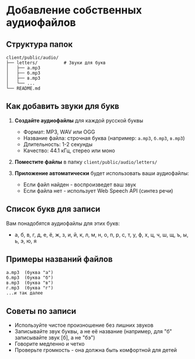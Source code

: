 # Добавление собственных аудиофайлов

## Структура папок

```
client/public/audio/
├── letters/          # Звуки для букв
│   ├── а.mp3
│   ├── б.mp3
│   ├── в.mp3
│   └── ...
└── README.md
```

## Как добавить звуки для букв

1. **Создайте аудиофайлы** для каждой русской буквы
   - Формат: MP3, WAV или OGG
   - Название файла: строчная буква (например: `а.mp3`, `б.mp3`, `в.mp3`)
   - Длительность: 1-2 секунды
   - Качество: 44.1 кГц, стерео или моно

2. **Поместите файлы** в папку `client/public/audio/letters/`

3. **Приложение автоматически** будет использовать ваши аудиофайлы:
   - Если файл найден - воспроизведет ваш звук
   - Если файла нет - использует Web Speech API (синтез речи)

## Список букв для записи

Вам понадобятся аудиофайлы для этих букв:
- а, б, в, г, д, е, ё, ж, з, и, й, к, л, м, н, о, п, р, с, т, у, ф, х, ц, ч, ш, щ, ъ, ы, ь, э, ю, я

## Примеры названий файлов

```
а.mp3  (буква "а")
б.mp3  (буква "б") 
в.mp3  (буква "в")
г.mp3  (буква "г")
...и так далее
```

## Советы по записи

- Используйте чистое произношение без лишних звуков
- Записывайте звук буквы, а не её название (например, для "б" записывайте звук [б], а не "бэ")
- Говорите медленно и четко
- Проверьте громкость - она должна быть комфортной для детей